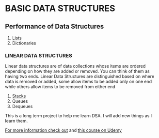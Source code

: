 # BASIC DATA STRUCTURES

## Performance of Data Structures
1. [Lists](https://github.com/leigh90/Python-Datastructures-in-English/edit/master/README.md)
2. Dictionaries

### LINEAR DATA STRUCTURES 

Linear data structures are of data collections whose items are ordered depending on how they are added or removed. You can think of them as having two ends. Linear Data Structures are distinguished based on where data is removed or added, some allow items to be added only on one end while others allow items to be removed from either end


1. [Stacks](https://github.com/leigh90/Python-Datastructures/tree/master/PythonStacks)
2. Queues
3. Dequeues


This is a long term project to help me learn DSA. I will add new things as I learn them.


[For more information check out](https://runestone.academy/runestone/books/published/pythonds/BasicDS/WhatAreLinearStructures.html)
and [this course on Udemy](https://www.udemy.com/share/1028IaAEAbcl5RQngD/)

